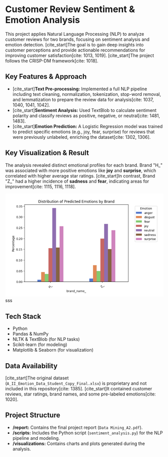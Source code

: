 # Customer Review Sentiment & Emotion Analysis

This project applies Natural Language Processing (NLP) to analyze customer reviews for two brands, focusing on sentiment analysis and emotion detection. [cite_start]The goal is to gain deep insights into customer perceptions and provide actionable recommendations for improving customer satisfaction[cite: 1013, 1019]. [cite_start]The project follows the CRISP-DM framework[cite: 1018].

## Key Features & Approach

* [cite_start]**Text Pre-processing:** Implemented a full NLP pipeline including text cleaning, normalization, tokenization, stop-word removal, and lemmatization to prepare the review data for analysis[cite: 1037, 1040, 1041, 1042].
* [cite_start]**Sentiment Analysis:** Used TextBlob to calculate sentiment polarity and classify reviews as positive, negative, or neutral[cite: 1481, 1483].
* [cite_start]**Emotion Prediction:** A Logistic Regression model was trained to predict specific emotions (e.g., joy, fear, surprise) for reviews that were previously unlabeled, enriching the dataset[cite: 1302, 1306].

## Key Visualization & Result

The analysis revealed distinct emotional profiles for each brand. Brand "H\_" was associated with more positive emotions like **joy** and **surprise**, which correlated with higher average star ratings. [cite_start]In contrast, Brand "Z\_" had a higher incidence of **sadness** and **fear**, indicating areas for improvement[cite: 1115, 1116, 1118].

![Emotion Distribution by Brand](visualizations/brand_emotion_distribution.png)sss

## Tech Stack
* Python
* Pandas & NumPy
* NLTK & TextBlob (for NLP tasks)
* Scikit-learn (for modeling)
* Matplotlib & Seaborn (for visualization)

## Data Availability
[cite_start]The original dataset (`A_II_Emotion_Data_Student_Copy_Final.xlsx`) is proprietary and not included in this repository[cite: 1385]. [cite_start]It contained customer reviews, star ratings, brand names, and some pre-labeled emotions[cite: 1020].

## Project Structure
-   **/report:** Contains the final project report (`Data Mining_A2.pdf`).
-   **/scripts:** Includes the Python script (`sentiment_analysis.py`) for the NLP pipeline and modeling.
-   **/visualizations:** Contains charts and plots generated during the analysis.